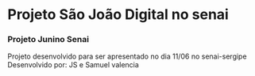 # Projeto São João Digital no senai
### Projeto Junino Senai

 Projeto desenvolvido para ser apresentado no dia 11/06 no senai-sergipe
 Desenvolvido por: JS e Samuel valencia
